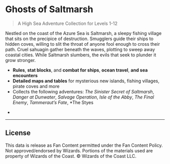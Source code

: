 # Ghosts of Saltmarsh

> A High Sea Adventure Collection for Levels 1-12

Nestled on the coast of the Azure Sea is Saltmarsh, a sleepy fishing village that sits on the precipice of destruction. Smugglers guide their ships to hidden coves, willing to slit the throat of anyone fool enough to cross their path. Cruel sahuagin gather beneath the waves, plotting to sweep away coastal cities. While Saltmarsh slumbers, the evils that seek to plunder it grow stronger.

- **Rules**, **stat blocks**, and **combat for ships**, **ocean travel**, **and sea encounters**
- **Detailed maps and tables** for mysterious new islands, fishing villages, pirate coves and more
- Collects the following adventures: *The Sinister Secret of Saltmarsh*, *Danger at Dunwater*, *Salvage Operation*, *Isle of the Abby*, *The Final Enemy*, *Tammeraut’s Fate*, *The Styes

*

---

## License

This data is release as Fan Content permitted under the Fan Content Policy. Not approved/endorsed by Wizards. Portions of the materials used are property of Wizards of the Coast. © Wizards of the Coast LLC.
